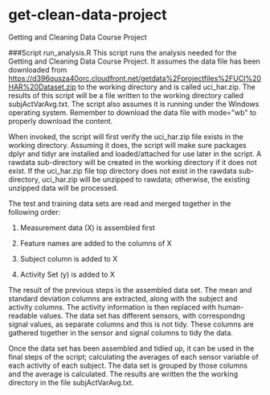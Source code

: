 # get-clean-data-project
Getting and Cleaning Data Course Project

###Script run_analysis.R
This script runs the analysis needed for the Getting and Cleaning Data Course Project.  It assumes the data file has been downloaded from https://d396qusza40orc.cloudfront.net/getdata%2Fprojectfiles%2FUCI%20HAR%20Dataset.zip to the working directory and is called uci_har.zip.  The results of this script will be a file written to the working directory called subjActVarAvg.txt.  The script also assumes it is running under the Windows operating system.  Remember to download the data file with mode="wb" to properly download the content.

When invoked, the script will first verify the uci_har.zip file exists in the working directory.  Assuming it does, the script will make sure packages dplyr and tidyr are installed and loaded/attached for use later in the script.  A rawdata sub-directory will be created in the working directory if it does not exist.  If the uci_har.zip file top directory does not exist in the rawdata sub-directory, uci_har.zip will be unzipped to rawdata; otherwise, the existing unzipped data will be processed.

The test and training data sets are read and merged together in the following order:

1. Measurement data (X) is assembled first

2. Feature names are added to the columns of X

3. Subject column is added to X

4. Activity Set (y) is added to X

The result of the previous steps is the assembled data set.  The mean and standard deviation columns are extracted, along with the subject and activity columns.  The activity information is then replaced with human-readable values.  The data set has different sensors, with correspondng signal values, as separate columns and this is not tidy.  These columns are gathered together in the sensor and signal columns to tidy the data.

Once the data set has been assembled and tidied up, it can be used in the final steps of the script; calculating the averages of each sensor variable of each activity of each subject.  The data set is grouped by those columns and the average is calculated.  The results are written the the working directory in the file subjActVarAvg.txt.
